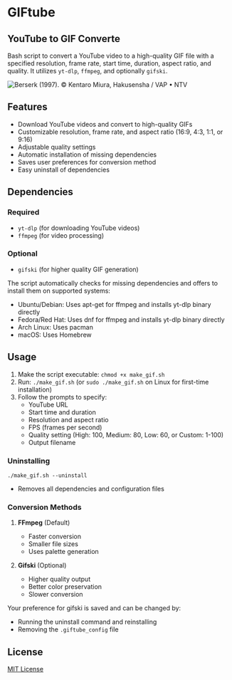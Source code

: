 # GIFtube
## YouTube to GIF Converte

Bash script to convert a YouTube video to a high-quality GIF file with a specified resolution, frame rate, start time, duration, aspect ratio, and quality. It utilizes `yt-dlp`, `ffmpeg`, and optionally `gifski`.

![Berserk (1997). © Kentaro Miura, Hakusensha / VAP • NTV](demo.gif)

## Features

- Download YouTube videos and convert to high-quality GIFs
- Customizable resolution, frame rate, and aspect ratio (16:9, 4:3, 1:1, or 9:16)
- Adjustable quality settings
- Automatic installation of missing dependencies
- Saves user preferences for conversion method
- Easy uninstall of dependencies

## Dependencies

### Required
- `yt-dlp` (for downloading YouTube videos)
- `ffmpeg` (for video processing)

### Optional
- `gifski` (for higher quality GIF generation)

The script automatically checks for missing dependencies and offers to install them on supported systems:
- Ubuntu/Debian: Uses apt-get for ffmpeg and installs yt-dlp binary directly
- Fedora/Red Hat: Uses dnf for ffmpeg and installs yt-dlp binary directly
- Arch Linux: Uses pacman
- macOS: Uses Homebrew

## Usage

1. Make the script executable: `chmod +x make_gif.sh`
2. Run: `./make_gif.sh` (or `sudo ./make_gif.sh` on Linux for first-time installation)
3. Follow the prompts to specify:
   - YouTube URL
   - Start time and duration
   - Resolution and aspect ratio
   - FPS (frames per second)
   - Quality setting (High: 100, Medium: 80, Low: 60, or Custom: 1-100)
   - Output filename

### Uninstalling
`./make_gif.sh --uninstall`
- Removes all dependencies and configuration files

### Conversion Methods

1. **FFmpeg** (Default)
   - Faster conversion
   - Smaller file sizes
   - Uses palette generation

2. **Gifski** (Optional)
   - Higher quality output
   - Better color preservation
   - Slower conversion

Your preference for gifski is saved and can be changed by:
- Running the uninstall command and reinstalling
- Removing the `.giftube_config` file

## License

[MIT License](https://opensource.org/licenses/MIT)
